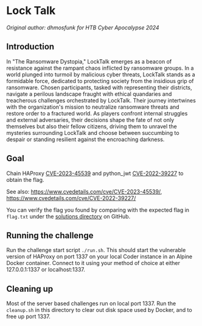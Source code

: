 # Lock Talk

*Original author: dhmosfunk for HTB Cyber Apocalypse 2024*

## Introduction
In "The Ransomware Dystopia," LockTalk emerges as a beacon of resistance against
the rampant chaos inflicted by ransomware groups. In a world plunged into
turmoil by malicious cyber threats, LockTalk stands as a formidable force,
dedicated to protecting society from the insidious grip of ransomware. Chosen
participants, tasked with representing their districts, navigate a perilous
landscape fraught with ethical quandaries and treacherous challenges
orchestrated by LockTalk. Their journey intertwines with the organization's
mission to neutralize ransomware threats and restore order to a fractured world.
As players confront internal struggles and external adversaries, their decisions
shape the fate of not only themselves but also their fellow citizens, driving
them to unravel the mysteries surrounding LockTalk and choose between
succumbing to despair or standing resilient against the encroaching darkness.

## Goal
Chain HAProxy
[CVE-2023-45539](https://cve.mitre.org/cgi-bin/cvename.cgi?name=CVE-2023-45539) and
python\_jwt [CVE-2022-39227](https://cve.mitre.org/cgi-bin/cvename.cgi?name=CVE-2022-39227)
to obtain the flag.

See also: https://www.cvedetails.com/cve/CVE-2023-45539/, https://www.cvedetails.com/cve/CVE-2022-39227/

You can verify the flag you found by comparing with the expected flag in
`flag.txt` under the [solutions directory](https://github.com/trailofbits/challenge-tasks/tree/main/solutions) on GitHub.

## Running the challenge
Run the challenge start script `./run.sh`. This should start the vulnerable
version of HAProxy on port 1337 on your local Coder instance in an Alpine
Docker container. Connect to it using your method of choice at either
127.0.0.1:1337 or localhost:1337.

## Cleaning up
Most of the server based challenges run on local port 1337. Run the
`cleanup.sh` in this directory to clear out disk space used by Docker, and to
free up port 1337.
